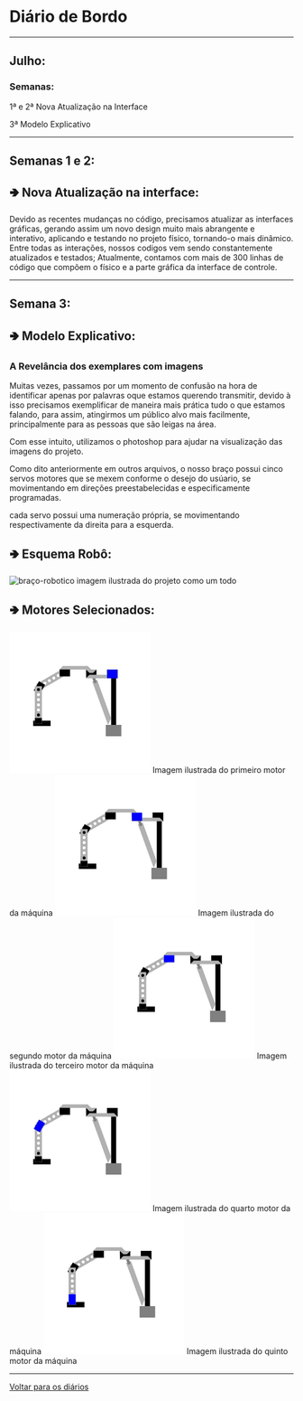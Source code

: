 <meta charset="UTF-8">

# Diário de Bordo

---
## Julho:
### Semanas:
1ª e 2ª Nova Atualização na Interface

3ª Modelo Explicativo


---
## Semanas 1 e 2:
<h2>&#129154 Nova Atualização na interface:</h2>

Devido as recentes mudanças no código, precisamos atualizar as interfaces gráficas, gerando assim um novo design muito mais abrangente e interativo, aplicando e testando no projeto físico, tornando-o mais dinâmico. 
Entre todas as interações, nossos codigos vem sendo constantemente atualizados e testados; Atualmente, contamos com mais de 300 linhas de código que compõem o físico e a parte gráfica da interface de controle.                


---
## Semana 3:
<h2>&#129154 Modelo Explicativo:</h2>

### A Revelância dos exemplares com imagens 

Muitas vezes, passamos por um momento de confusão na hora de identificar apenas por palavras oque estamos querendo transmitir, devido à isso precisamos exemplificar de maneira mais prática tudo o que estamos falando, para assim, atingirmos um público alvo mais facilmente, principalmente para as pessoas que são leigas na área. 

Com esse intuito, utilizamos o photoshop para ajudar na visualização das imagens do projeto. 

Como dito anteriormente em outros arquivos, o nosso braço possui cinco servos motores que se mexem conforme o desejo do usúario, se movimentando em direções preestabelecidas e especificamente programadas.

cada servo possui uma numeração própria, se movimentando respectivamente da direita para a esquerda.

<h2>&#129154 Esquema Robô:</h2>

<img src="./imagens/braço-robotico.jpg" alt="braço-robotico" width="250" height="250">
imagem ilustrada do projeto como um todo 

<h2>&#129154 Motores Selecionados:</h2>

<img src="./imagens/motor1.jpg" alt="motor1" width="250" height="250">
Imagem ilustrada do primeiro motor da máquina

<img src="./imagens/motor2.jpg" alt="motor2" width="250" height="250">
Imagem ilustrada do segundo motor da máquina

<img src="./imagens/motor3.jpg" alt="motor3" width="250" height="250">
Imagem ilustrada do terceiro motor da máquina

<img src="./imagens/motor4.jpg" alt="motor4" width="250" height="250">
Imagem ilustrada do quarto motor da máquina

<img src="./imagens/motor5.jpg" alt="motor5" width="250" height="250">
Imagem ilustrada do quinto motor da máquina

---

[Voltar para os diários](./menu_diario.md)                                  
